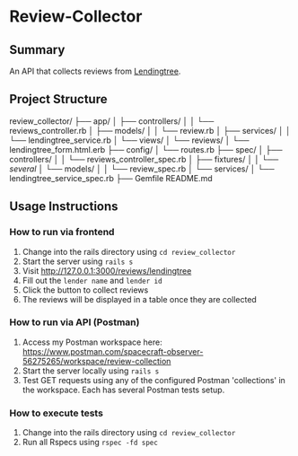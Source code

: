 # Review-Collector

## Summary
An API that collects reviews from [Lendingtree](https://www.lendingtree.com/reviews).

## Project Structure
review_collector/
├── app/
│   ├── controllers/
│   │   └── reviews_controller.rb
│   ├── models/
│   │   └── review.rb
│   ├── services/
│   │   └── lendingtree_service.rb
│   └── views/
│       └── reviews/
│           └── lendingtree_form.html.erb
├── config/
│   └── routes.rb
├── spec/
│   ├── controllers/
│   │   └── reviews_controller_spec.rb
│   ├── fixtures/
│   │   └── *several*
│   └── models/
│   │   └── review_spec.rb
│   └── services/
│       └── lendingtree_service_spec.rb
├── Gemfile
README.md

## Usage Instructions
### How to run via frontend
1. Change into the rails directory using `cd review_collector`
2. Start the server using `rails s`
3. Visit http://127.0.0.1:3000/reviews/lendingtree
4. Fill out the `lender name` and `lender id`
5. Click the button to collect reviews
6. The reviews will be displayed in a table once they are collected

### How to run via API (Postman)
1. Access my Postman workspace here: https://www.postman.com/spacecraft-observer-56275265/workspace/review-collection
2. Start the server locally using `rails s`
3. Test GET requests using any of the configured Postman 'collections' in the workspace. Each has several Postman tests setup.

### How to execute tests
1. Change into the rails directory using `cd review_collector`
2. Run all Rspecs using `rspec -fd spec`
